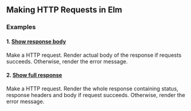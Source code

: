 ## Making HTTP Requests in Elm

### Examples

#### 1. [Show response body](1-ShowResponseBody.elm)

Make a HTTP request.
Render actual body of the response if requests succeeds.
Otherwise, render the error message.

#### 2. [Show full response](2-ShowFullResponse.elm)

Make a HTTP request.
Render the whole response containing status, response headers and body
if request succeeds.
Otherwise, render the error message.
